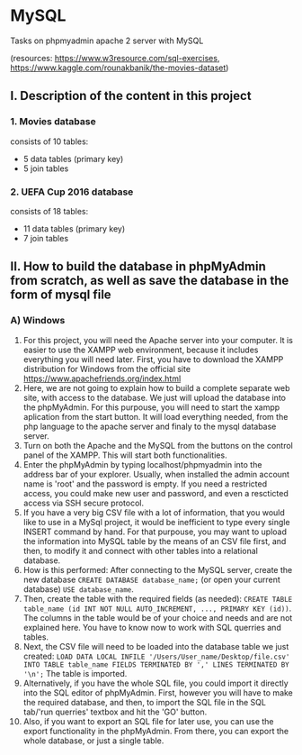 # MySQL
Tasks on phpmyadmin apache 2 server with MySQL 

(resources: https://www.w3resource.com/sql-exercises, https://www.kaggle.com/rounakbanik/the-movies-dataset)

## I. Description of the content in this project

### 1. Movies database
consists of 10 tables:
- 5 data tables (primary key)
- 5 join tables

### 2. UEFA Cup 2016 database
consists of 18 tables:
- 11 data tables (primary key)
- 7 join tables

## II. How to build the database in phpMyAdmin from scratch, as well as save the database in the form of mysql file

### A) Windows

1. For this project, you will need the Apache server into your computer. It is easier to use the XAMPP web environment, because it includes everything you will need later. First, you have to download the XAMPP distribution for Windows from the official site https://www.apachefriends.org/index.html
2. Here, we are not going to explain how to build a complete separate web site, with access to the database. We just will upload the database into the phpMyAdmin. For this purpouse, you will need to start the xampp aplication from the start button. It will load everything needed, from the php language to the apache server and finaly to the mysql database server.
3. Turn on both the Apache and the MySQL from the buttons on the control panel of the XAMPP. This will start both functionalities.
4. Enter the phpMyAdmin by typing localhost/phpmyadmin into the address bar of your explorer. Usually, when installed the admin account name is 'root' and the password is empty. If you need a restricted access, you could make new user and password, and even a rescticted access via SSH secure protocol. 
5. If you have a very big CSV file with a lot of information, that you would like to use in a MySql project, it would be inefficient to type every single INSERT command by hand. For that purpouse, you may want to upload the information into MySQL table by the means of an CSV file first, and then, to modify it and connect with other tables into a relational database. 
6. How is this performed: After connecting to the MySQL server, create the new database ``` CREATE DATABASE database_name; ``` (or open your current database) ```USE database_name```.
7. Then, create the table with the required fields (as needed): ```CREATE TABLE table_name (id INT NOT NULL AUTO_INCREMENT, ..., PRIMARY KEY (id))```. The columns in the table would be of your choice and needs and are not explained here. You have to know now to work with SQL querries and tables.
8. Next, the CSV file will need to be loaded into the database table we just created: ```LOAD DATA LOCAL INFILE '/Users/User_name/Desktop/file.csv' INTO TABLE table_name FIELDS TERMINATED BY ',' LINES TERMINATED BY '\n';``` The table is imported.
9. Alternatively, if you have the whole SQL file, you could import it directly into the SQL editor of phpMyAdmin. First, however you will have to make the required database, and then, to import the SQL file in the SQL tab/'run querries' textbox and hit the 'GO' button.
10. Also, if you want to export an SQL file for later use, you can use the export functionality in the phpMyAdmin. From there, you can export the whole database, or just a single table.
